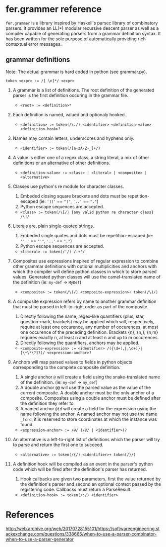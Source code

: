# fer.grammer reference

`fer.grammer` is a library inspired by Haskell's parsec library of combinatory parsers. It provides an LL(*) modular recursive descent parser as well as a compiler capable of generating parsers from a grammar definition syntax. It has been written for the sole purpose of automatically providing rich contextual error messages.

## grammar definitions

Note: The actual grammar is hard coded in python (see grammar.py).

```
token <expr> := /[ \n]*/ <expr>
```

1. A grammar is a list of definitions. The root definition of the generated 
   parser is the first definition occuring in the grammar file. 
   * `<root> := <definition>*`


1. Each definition is named, valued and optionaly hooked.
   * `<definition> := token(/\./) <identifier> <definition-value> <definition-hook>?`

1. Names may contain letters, underscores and hyphens only.
   * `<identifier> := token(/[a-zA-Z-_]+/)`

1. A value is either one of a regex class, a string literal, a mix of other
   definitions or an alternative of other definitions.
   * `<definition-value> := <class> | <literal> | <composite> | <alternative>`

1. Classes use python's re module for character classes.
   1. Embeded closing square brackets and dots must be repetition-escaped (ie: `']]'` == `"]"`, `'..'` == `"."`)
   1. Python escape sequences are accepted.
   * `<class> := token(/\[/) {any valid python re character class} /\]/`

1. Literals are, plain single-quoted strings.
   1. Embeded single quotes and dots must be repetition-escaped (ie: `''''` == `"'"`, `'..'` == `"."`)
   1. Python escape sequences are accepted.
   * `<literal> := token(/'/) /.+'/`

1. Composites use expressions inspired of regular expression to combine other
   grammar definitions with optional multiplicities and anchors with which the
   compiler will define python classes in which to store parsed values.
   Generated python classes will use the camel-translated name of the 
   definition (ie: `my-def` -> `MyDef`)
   * `<composite> := token(/\(/) <composite-expression>+ token(/\)/)`

1. A composite expression refers by name to another grammar definition that 
   must be parsed in left-to-right order as part of the composite. 
   1. Directly following the name, regex-like quantifiers (plus, star, 
   question-mark, brackets) may be applied which will, respectively, require at
   least one occurence, any number of occurences, at most one occurence of 
   the preceding definition. Brackets {n}, {n,}, {n,m} requires exactly n, at
   least n and at least n and up to m occurences.
   1. Directly following the quantifiers, anchors may be applied.
   * `<composite-expression> := <identifier> /({\d+(,|,\d+)}|[\+\*\?]?)/ <expression-anchor>?`

1. Anchors will map parsed values to fields in python objects corresponding to 
   the complete composite definition. 
   1. A single anchor `@` will create a field using the snake-translated name of the
   definition. (ie: `my-def` -> `my_def`)
   1. A double anchor `@@` will use the parsed value as the value of the current 
   composite. A double anchor must be the only anchor of a composite. 
   Composites using a double anchor must be defined after the definition they 
   refer to.
   1. A named anchor `@id` will create a field for the expression using the name 
   following the anchor. A named anchor may not use the name `_fcrd`, it is 
   reserved to store coordinates at which the instance was found.
   * `<expression-anchor> := /@/ (/@/ | <identifier>)?`

1. An alternative is a left-to-right list of definitions which the parser will 
   try to parse and return the first one to succeed.
   * `<alternative> := token(/{/) <identifier>+ token(/}/)`

1. A definition hook will be compiled as an event in the parser's 
   python code which will be fired after the definition's parser has returned. 
   1. Hook callbacks are given two parameters, first the value returned by the 
   definition's parser and second an optional context passed by the 
   registering code. Callbacks must return a ParseResult.
   * `<definition-hook> := token(/:/) <identifier>`


# References

http://web.archive.org/web/20170728155101/https://softwareengineering.stackexchange.com/questions/338665/when-to-use-a-parser-combinator-when-to-use-a-parser-generator
